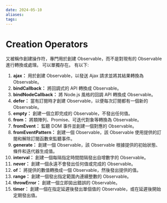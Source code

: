 ```yaml
---
date: 2024-05-10
aliases: 
tags:
---
```

# Creation Operators

又被稱作創建操作符，專門用於創建 Observable，而不是對現有的 Observable 進行轉換或處理。
可以單獨存在。
有以下:

1. **ajax：** 用於創建 Observable，以發送 Ajax 請求並將其結果轉換為 Observable。
2. **bindCallback：** 將回調式的 API 轉換成 Observable。
3. **bindNodeCallback：** 將 Node.js 風格的回調 API 轉換成 Observable。
4. **defer：** 當有訂閱時才創建 Observable，以便每次訂閱都有一個新的 Observable。
5. **empty：** 創建一個立即完成的 Observable，不發出任何值。
6. **from：** 將類陣列、Promise、可迭代對象等轉換為 Observable。
7. **fromEvent：** 監聽 DOM 事件並創建一個對應的 Observable。
8. **fromEventPattern：** 創建一個 Observable，該 Observable 使用提供的訂閱和解除訂閱函數來監聽事件。
9. **generate：** 創建一個 Observable，該 Observable 根據提供的初始狀態、條件和迭代器生成值。
10. **interval：** 創建一個每隔指定時間間隔發出自增數字的 Observable。
11. **never：** 創建一個永遠不會發出任何值或完成的 Observable。
12. **of：** 將提供的數值轉換成一個 Observable，然後發出提供的值。
13. **range：** 創建一個發出指定範圍內連續整數的 Observable。
14. **throwError：** 創建一個立即拋出錯誤的 Observable。
15. **timer：** 創建一個在指定延遲後發出單個值的 Observable，或在延遲後開始定期發出值。